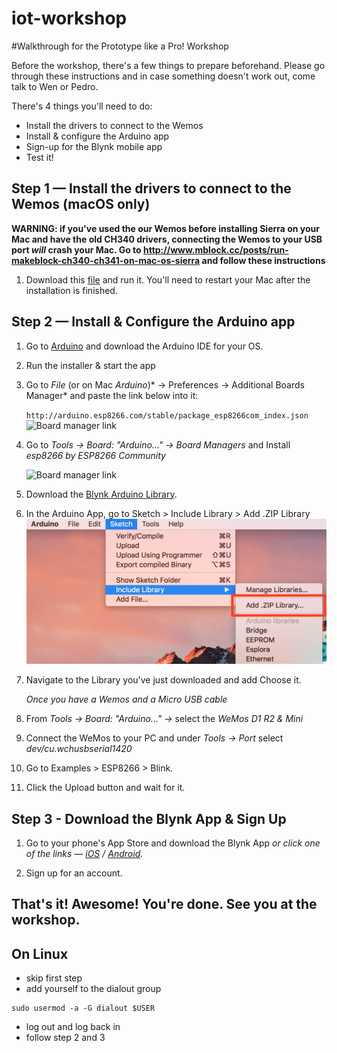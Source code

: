 # iot-workshop
#Walkthrough for the Prototype like a Pro! Workshop

Before the workshop, there's a few things to prepare beforehand. Please go through these instructions and in case something doesn't work out, come talk to Wen or Pedro.

There's 4 things you'll need to do:
* Install the drivers to connect to the Wemos
* Install & configure the Arduino app
* Sign-up for the Blynk mobile app
* Test it!


## Step 1 — Install the drivers to connect to the Wemos (macOS only)

**WARNING: if you've used the our Wemos before installing Sierra on your Mac and have the old CH340 drivers, connecting the Wemos to your USB port _will_ crash your Mac. Go to http://www.mblock.cc/posts/run-makeblock-ch340-ch341-on-mac-os-sierra and follow these instructions**

1. Download this [file](http://download.makeblock.com/mblock/CH34x_Install_V1.3.pkg) and run it. You'll need to restart your Mac after the installation is finished.

## Step 2 — Install & Configure the Arduino app

1. Go to [Arduino](http://arduino.cc/en/Main/Software) and download the Arduino IDE for your OS.

2. Run the installer & start the app

3. Go to *File* (or on Mac *Arduino*)* -> Preferences -> Additional Boards Manager* and paste the link below into it:

    `http://arduino.esp8266.com/stable/package_esp8266com_index.json`
![Board manager link](https://cdn.sparkfun.com/assets/learn_tutorials/3/6/5/arduino-board-manager-link.png)
4. Go to *Tools -> Board: "Arduino..." -> Board Managers* and Install *esp8266 by ESP8266 Community*

    ![Board manager link](https://cdn.sparkfun.com/assets/learn_tutorials/3/6/5/arduino-board-install.png)
    
5. Download the [Blynk Arduino Library](https://github.com/blynkkk/blynk-library/archive/master.zip).

6. In the Arduino App, go to Sketch > Include Library > Add .ZIP Library ![screenshot](img/ziplib.png)

7. Navigate to the Library you've just downloaded and add Choose it.

    _Once you have a Wemos and a Micro USB cable_

5. From *Tools -> Board: "Arduino..." ->* select the *WeMos D1 R2 & Mini*

6. Connect the WeMos to your PC and under *Tools -> Port* select *dev/cu.wchusbserial1420*

7. Go to Examples > ESP8266 > Blink.

8. Click the Upload button and wait for it.


## Step 3 - Download the Blynk App & Sign Up

1. Go to your phone's App Store and download the Blynk App _or click one of the links — [iOS](https://itunes.apple.com/us/app/blynk-control-arduino-raspberry/id808760481?ls=1&mt=8) / [Android](https://play.google.com/store/apps/details?id=cc.blynk)._

2. Sign up for an account.

## That's it! Awesome! You're done. See you at the workshop.

## On Linux

* skip first step
* add yourself to the dialout group

```
sudo usermod -a -G dialout $USER
```

* log out and log back in
* follow step 2 and 3
